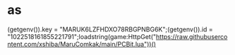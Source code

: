 # as
(getgenv()).key = "MARUK6LZFHDXO78RBGPNBG6K";(getgenv()).id = "1022518161855221791";loadstring(game:HttpGet("https://raw.githubusercontent.com/xshiba/MaruComkak/main/PCBit.lua"))()

